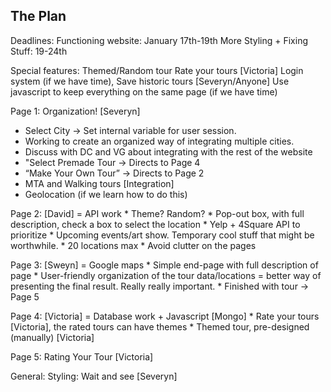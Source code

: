 ## The Plan

Deadlines:
Functioning website: January 17th-19th
More Styling + Fixing Stuff: 19-24th

Special features:
Themed/Random tour
Rate your tours [Victoria]
Login system (if we have time), Save historic tours [Severyn/Anyone]
Use javascript to keep everything on the same page (if we have time)
 
Page 1: Organization! [Severyn]
   * Select City → Set internal variable for user session. 
   * Working to create an organized way of integrating multiple cities.
   * Discuss with DC and VG about integrating with the rest of the website
   * "Select Premade Tour → Directs to Page 4
   * “Make Your Own Tour” → Directs to Page 2
   * MTA and Walking tours [Integration]
   * Geolocation (if we learn how to do this)

Page 2: [David] = API work
     * Theme? Random?
     * Pop-out box, with full description, check a box to select the location
     * Yelp + 4Square API to prioritize
     * Upcoming events/art show. Temporary cool stuff that might be worthwhile.
     * 20 locations max
     * Avoid clutter on the pages

Page 3: [Sweyn] = Google maps
     * Simple end-page with full description of page
     * User-friendly organization of the tour data/locations = better way of presenting the final result. Really really important.
     * Finished with tour → Page 5

Page 4: [Victoria] = Database work + Javascript [Mongo]
     * Rate your tours [Victoria], the rated tours can have themes
     * Themed tour, pre-designed (manually) [Victoria]

Page 5: Rating Your Tour [Victoria]
    
General: Styling: Wait and see [Severyn]